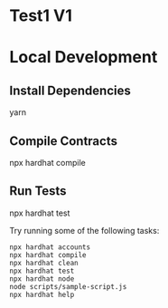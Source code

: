 # Test1 V1


# Local Development
## Install Dependencies
yarn
## Compile Contracts
npx hardhat compile
## Run Tests
npx hardhat test

Try running some of the following tasks:

```shell
npx hardhat accounts
npx hardhat compile
npx hardhat clean
npx hardhat test
npx hardhat node
node scripts/sample-script.js
npx hardhat help
```
